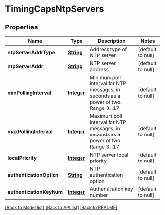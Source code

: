 # TimingCapsNtpServers
## Properties

Name | Type | Description | Notes
------------ | ------------- | ------------- | -------------
**ntpServerAddrType** | [**String**](string.md) | Address type of NTP server | [default to null]
**ntpServerAddr** | [**String**](string.md) | NTP server address | [default to null]
**minPollingInterval** | [**Integer**](integer.md) | Minimum poll interval for NTP messages, in seconds as a power of two. Range 3...17 | [default to null]
**maxPollingInterval** | [**Integer**](integer.md) | Maximum poll interval for NTP messages, in seconds as a power of two. Range 3...17 | [default to null]
**localPriority** | [**Integer**](integer.md) | NTP server local priority | [default to null]
**authenticationOption** | [**String**](string.md) | NTP authentication option | [default to null]
**authenticationKeyNum** | [**Integer**](integer.md) | Authentication key number | [default to null]

[[Back to Model list]](../README.md#documentation-for-models) [[Back to API list]](../README.md#documentation-for-api-endpoints) [[Back to README]](../README.md)

